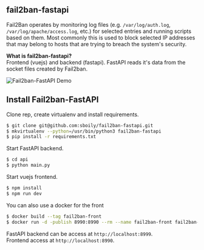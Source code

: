 fail2ban-fastapi
----------
  
Fail2Ban operates by monitoring log files (e.g. `/var/log/auth.log`, `/var/log/apache/access.log`, etc.) for selected entries and running scripts based on them. Most commonly this is used to block selected IP addresses that may belong to hosts that are trying to breach the system's security.

**What is fail2ban-fastapi?**  
Frontend (vuejs) and backend (fastapi). FastAPI reads it's data from the socket files created by Fail2ban.

![Fail2ban-FastAPI Demo](https://i.imgur.com/7sQhGeh.gif)

## Install Fail2ban-FastAPI

Clone rep, create virtualenv and install requirements.
```bash
$ git clone git@github.com:sboily/fail2ban-fastapi.git
$ mkvirtualenv --python=/usr/bin/python3 fail2ban-fastapi
$ pip install -r requirements.txt
```

Start FastAPI backend.
```bash
$ cd api
$ python main.py
```

Start vuejs frontend.
```bash
$ npm install
$ npm run dev
```

You can also use a docker for the front
```bash
$ docker build --tag fail2ban-front
$ docker run -d -publish 8990:8990 --rm --name fail2ban-front fail2ban-front
```


FastAPI backend can be access at `http://localhost:8999`.  
Frontend access at `http://localhost:8990`.

